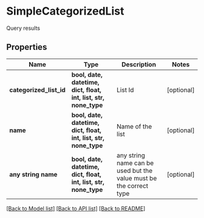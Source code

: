 # SimpleCategorizedList

Query results

## Properties
Name | Type | Description | Notes
------------ | ------------- | ------------- | -------------
**categorized_list_id** | **bool, date, datetime, dict, float, int, list, str, none_type** | List Id | [optional] 
**name** | **bool, date, datetime, dict, float, int, list, str, none_type** | Name of the list | [optional] 
**any string name** | **bool, date, datetime, dict, float, int, list, str, none_type** | any string name can be used but the value must be the correct type | [optional]

[[Back to Model list]](../README.md#documentation-for-models) [[Back to API list]](../README.md#documentation-for-api-endpoints) [[Back to README]](../README.md)


